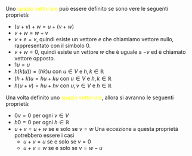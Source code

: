 Uno <font color="#ffff00">spazio vettoriale</font> può essere definito se sono vere le seguenti proprietà:

- $(u+v)+w=u+(v+w)$
- $v+w=w+v$
- $v+e=v$, quindi esiste un vettore $e$ che chiamiamo vettore nullo, rappresentato con il simbolo 0.
- $v+w=0$, quindi esiste un vettore $w$ che è uguale a $-v$ ed è chiamato vettore opposto.
- $1u=u$
- $h(k(u))=(hk)u$ con $u\in V$ e $h,k\in\mathbb{R}$
- $(h+k)u=hu+ku$ con $u\in V$ e $h,k\in\mathbb{R}$
- $h(u+v)=hu+hv$ con $u,v\in V$ e $h\in \mathbb{R}$

Una volta definito uno <font color="#ffff00">spazio vettoriale</font>, allora si avranno le seguenti proprietà:

- $0v=0$ per ogni $v\in V$
- $h0=0$ per ogni $h\in\mathbb{R}$
- $u+v=u+w$ se e solo se $v=w$
  Una eccezione a questa proprietà potrebbero essere i casi
  - $u+v=u$ se e solo se $v=0$
  - $u+v=w$ se e solo se $v=w-u$